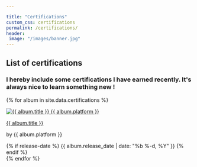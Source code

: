 ```yaml
---

title: "Certifications"
custom_css: certifications
permalink: /certifications/
header: 
 image: "/images/banner.jpg"
---
```


## List of certifications
### I hereby include some certifications I have earned recently. It's always nice to learn something new !
{% for album in site.data.certifications %}
  <article>
    <a href="{{ album.url }}">
      <img src="{{ album.img }}" alt="{{ album.title }} {{ album.platform }}"/>
      <p>{{ album.title }}</p>
    </a>
    <p>by {{ album.platform }}</p>
    {% if release-date %}
      <span class="release-date">{{ album.release_date | date: "%b %-d, %Y" }}</span>
    {% endif %}
  </article>
{% endfor %}